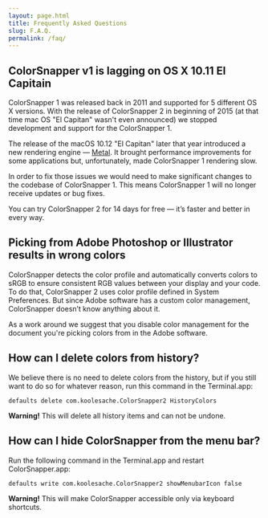 ```yaml
---
layout: page.html
title: Frequently Asked Questions
slug: F.A.Q.
permalink: /faq/
---
```


## ColorSnapper v1 is lagging on OS X 10.11 El Capitain

ColorSnapper 1 was released back in 2011 and supported for 5 different OS X versions. With the release of ColorSnapper 2 in beginning of 2015 (at that time mac OS "El Capitan" wasn't even announced) we stopped development and support for the ColorSnapper 1.

The release of the macOS 10.12 "El Capitan" later that year introduced a new rendering engine — [Metal](https://developer.apple.com/metal/). It brought performance improvements for some applications but, unfortunately, made ColorSnapper 1 rendering slow. 

In order to fix those issues we would need to make significant changes to the codebase of ColorSnapper 1. This means ColorSnapper 1 will no longer receive updates or bug fixes. 

You can try ColorSnapper 2 for 14 days for free — it’s faster and better in every way.

## Picking from Adobe Photoshop or Illustrator results in wrong colors

ColorSnapper detects the color profile and automatically converts colors to sRGB to ensure consistent RGB values between your display and your code. To do that, ColorSnapper 2 uses color profile defined in System Preferences. But since Adobe software has a custom color management, ColorSnapper doesn’t know anything about it.

As a work around we suggest that you disable color management for the document you're picking colors from in the Adobe software.

## How can I delete colors from history?

We believe there is no need to delete colors from the history, but if you still want to do so for whatever reason, run this command in the Terminal.app:

```
defaults delete com.koolesache.ColorSnapper2 HistoryColors
```

**Warning!** This will delete all history items and can not be undone.

## How can I hide ColorSnapper from the menu bar?

Run the following command in the Terminal.app and restart ColorSnapper.app:

```
defaults write com.koolesache.ColorSnapper2 showMenubarIcon false
```

**Warning!** This will make ColorSnapper accessible only via keyboard shortcuts.

